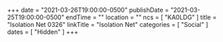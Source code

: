 +++
date = "2021-03-26T19:00:00-0500"
publishDate = "2021-03-25T19:00:00-0500"
endTime = ""
location = ""
ncs = [ "KA0LDG" ]
title = "Isolation Net 0326"
linkTitle = "Isolation Net"
categories = [ "Social" ]
dates = [ "Hidden" ]
+++
